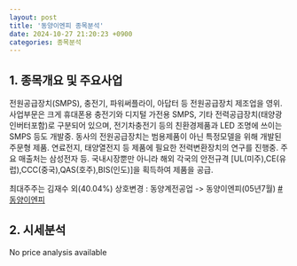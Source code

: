 ```yaml
---
layout: post
title: '동양이엔피 종목분석'
date: 2024-10-27 21:20:23 +0900
categories: 종목분석
---
```


## 1. 종목개요 및 주요사업

전원공급장치(SMPS), 충전기, 파워써플라이, 아답터 등 전원공급장치 제조업을 영위. 사업부문은 크게 휴대폰용 충전기와 디지털 가전용 SMPS, 기타 전력공급장치(태양광인버터포함)로 구분되어 있으며, 전기차충전기 등의 친환경제품과 LED 조명에 쓰이는 SMPS 등도 개발중. 동사의 전원공급장치는 범용제품이 아닌 특정모델을 위해 개발된 주문형 제품. 연료전지, 태양열전지 등 제품에 필요한 전력변환장치의 연구를 진행중. 주요 매출처는 삼성전자 등. 국내시장뿐만 아니라 해외 각국의 안전규격 [UL(미주),CE(유럽),CCC(중국),QAS(호주),BIS(인도)]을 획득하여 제품을 공급. 

최대주주는 김재수 외(40.04%)  상호변경 : 동양계전공업 -> 동양이엔피(05년7월)
[#동양이엔피](#)

## 2. 시세분석

No price analysis available
